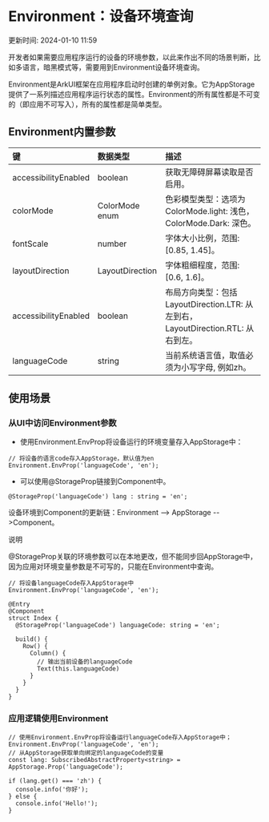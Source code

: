 # Environment：设备环境查询

更新时间: 2024-01-10 11:59

开发者如果需要应用程序运行的设备的环境参数，以此来作出不同的场景判断，比如多语言，暗黑模式等，需要用到Environment设备环境查询。

Environment是ArkUI框架在应用程序启动时创建的单例对象。它为AppStorage提供了一系列描述应用程序运行状态的属性。Environment的所有属性都是不可变的（即应用不可写入），所有的属性都是简单类型。

## Environment内置参数

| 键                   | 数据类型        | 描述                                                                             |
| :------------------- | :-------------- | :------------------------------------------------------------------------------- |
| accessibilityEnabled | boolean         | 获取无障碍屏幕读取是否启用。                                                     |
| colorMode            | ColorMode enum  | 色彩模型类型：选项为ColorMode.light: 浅色，ColorMode.Dark: 深色。                |
| fontScale            | number          | 字体大小比例，范围: [0.85, 1.45]。                                               |
| layoutDirection      | LayoutDirection | 字体粗细程度，范围: [0.6, 1.6]。                                                 |
| accessibilityEnabled | boolean         | 布局方向类型：包括LayoutDirection.LTR: 从左到右，LayoutDirection.RTL: 从右到左。 |
| languageCode         | string          | 当前系统语言值，取值必须为小写字母, 例如zh。                                     |

## 使用场景



### 从UI中访问Environment参数

* 使用Environment.EnvProp将设备运行的环境变量存入AppStorage中：

```
// 将设备的语言code存入AppStorage，默认值为en
Environment.EnvProp('languageCode', 'en');
```

* 可以使用@StorageProp链接到Component中。
```
@StorageProp('languageCode') lang : string = 'en';
```

设备环境到Component的更新链：Environment --> AppStorage -->Component。

说明

@StorageProp关联的环境参数可以在本地更改，但不能同步回AppStorage中，因为应用对环境变量参数是不可写的，只能在Environment中查询。

```
// 将设备languageCode存入AppStorage中
Environment.EnvProp('languageCode', 'en');

@Entry
@Component
struct Index {
  @StorageProp('languageCode') languageCode: string = 'en';

  build() {
    Row() {
      Column() {
        // 输出当前设备的languageCode
        Text(this.languageCode)
      }
    }
  }
}
```

### 应用逻辑使用Environment

```
// 使用Environment.EnvProp将设备运行languageCode存入AppStorage中；
Environment.EnvProp('languageCode', 'en');
// 从AppStorage获取单向绑定的languageCode的变量
const lang: SubscribedAbstractProperty<string> = AppStorage.Prop('languageCode');

if (lang.get() === 'zh') {
  console.info('你好');
} else {
  console.info('Hello!');
}
```


